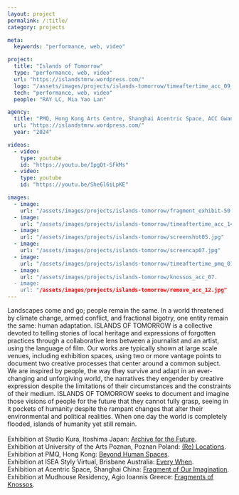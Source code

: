 ```yaml
---
layout: project
permalink: /:title/
category: projects

meta:
  keywords: "performance, web, video"

project:
  title: "Islands of Tomorrow"
  type: "performance, web, video"
  url: "https://islandstmrw.wordpress.com/"
  logo: "/assets/images/projects/islands-tomorrow/timeaftertime_acc_09_square.jpg"
  tech: "performance, web, video"
  people: "RAY LC, Mia Yao Lan"

agency:
  title: "PMQ, Hong Kong Arts Centre, Shanghai Acentric Space, ACC Gwangju, ISEA, Hong Kong Arts Development Council"
  url: "https://islandstmrw.wordpress.com/"
  year: "2024"

videos:
  - video:
    type: youtube
    id: "https://youtu.be/IpgQt-SFkMs"
  - video:
    type: youtube
    id: "https://youtu.be/She6l6iLpKE"

images:
  - image:
    url: "/assets/images/projects/islands-tomorrow/fragment_exhibit-50.jpg"
  - image:
    url: "/assets/images/projects/islands-tomorrow/timeaftertime_acc_14_crop.jpg"
  - image:
    url: "/assets/images/projects/islands-tomorrow/screenshot05.jpg"
  - image:
    url: "/assets/images/projects/islands-tomorrow/screencap07.jpg"
  - image:
    url: "/assets/images/projects/islands-tomorrow/timeaftertime_pmq_01.jpg"
  - image:
    url: "/assets/images/projects/islands-tomorrow/knossos_acc_07.
  - image:
    url: "/assets/images/projects/islands-tomorrow/remove_acc_12.jpg"
---
```

<p>
Landscapes come and go; people remain the same. In a world threatened by climate change, armed conflict, and fractional bigotry, one entity remain the same: human adaptation. ISLANDS OF TOMORROW is a collective devoted to telling stories of local heritage and expressions of forgotten practices through a collaborative lens between a journalist and an artist, using the language of film. Our works are typically shown at large scale venues, including exhibition spaces, using two or more vantage points to document two creative processes that center around a common subject. We are inspired by people, the way they survive and adapt in an ever-changing and unforgiving world, the narratives they engender by creative expression despite the limitations of their circumstances and the constraints of their medium. ISLANDS OF TOMORROW seeks to document and imagine those visions of people for the future that they cannot fully grasp, seeing in it pockets of humanity despite the rampant changes that alter their environmental and political realities. When one day the world is completely flooded, islands of humanity yet still remain.<br><br>
Exhibition at Studio Kura, Itoshima Japan: <a href="https://www.instagram.com/p/C8cP57iyef8/?utm_source=ig_web_copy_link&igsh=MzRlODBiNWFlZA%3D%3D"><u>Archive for the Future</u></a>.<br>
Exhibition at University of the Arts Poznan, Poznan Poland: <a href="https://www.instagram.com/p/C99Vpz7Oh8F/?utm_source=ig_web_copy_link&igsh=MzRlODBiNWFlZA%3D%3D"><u>(Re) Locations</u></a>.<br>
Exhibition at PMQ, Hong Kong: <a href="https://www.instagram.com/p/Cz3WfS1P6aq/?utm_source=ig_web_copy_link"><u>Beyond Human Spaces</u></a>.<br>
Exhibition at ISEA Styly Virtual, Brisbane Australia: <a href="https://gallery.styly.cc/scene/b9194fe7-5b8c-4235-9001-2fa380c7eb01"><u>Every When</u></a>.<br>
Exhibition at Acentric Space, Shanghai China: <a href="http://www.acentricspace.com/artist/portfolio/fragment-of-our-imagination-ray-lc/"><u>Fragment of Our Imagination</u></a>.<br>
Exhibition at Mudhouse Residency, Agio Ioannis Greece: <a href="https://www.youtube.com/watch?v=ZuoWAI-h1X0&feature=youtu.be"><u>Fragments of Knossos</u></a>.</p>
